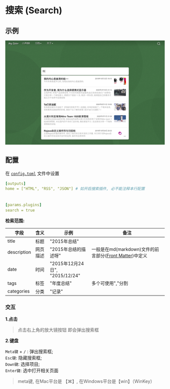 # 搜索 (Search)

## 示例

![Search](https://raw.githubusercontent.com/qbeenslee/CDN/master/screenshot/2022/04-27/04463962a-20220427044634.png)

## 配置

在 [`config.toml`](https://gohugo.io/getting-started/configuration/) 文件中设置

``` yaml
[outputs]
home = ["HTML", "RSS", "JSON"] # 如开启搜索插件, 必不能注释本行配置


[params.plugins]
search = true
```


**检索范围:**

| 字段        | 含义     | 示例                               | 备注                                                                                                         |
|-------------|:---------|------------------------------------|--------------------------------------------------------------------------------------------------------------|
| title       | 标题     | "2015年总结"                       |                                                                                                              |
| description | 网页描述 | "2015年总结的描述呀"               | 一般是在md(markdown)文件的前言部分([Front Matter](https://gohugo.io/content-management/front-matter/))中定义 |
| date        | 时间     | "2015年12月24日",<br/>"2015/12/24" |                                                                                                              |
| tags        | 标签     | "年度总结"                         | 多个可使用","分割                                                                                            |
| categories  | 分类     | "记录"                             |                                                                                                              |


### 交互

**1.点击**

> 点击右上角的放大镜按钮 即会弹出搜索框

**2.键盘**

`Meta键` + `/` : 弹出搜索框;<br/>
`Esc键`: 隐藏搜索框;<br/>
`Down键`: 选择项目;<br/>
`Enter键`: 选中打开相关页面

> meta键, 在Mac平台是 【⌘】, 在Windows平台是【win】（WinKey）
